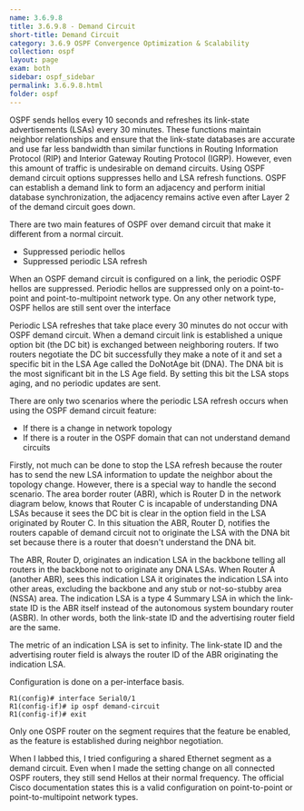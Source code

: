 ```yaml
---
name: 3.6.9.8
title: 3.6.9.8 - Demand Circuit
short-title: Demand Circuit
category: 3.6.9 OSPF Convergence Optimization & Scalability
collection: ospf
layout: page
exam: both
sidebar: ospf_sidebar
permalink: 3.6.9.8.html
folder: ospf
---
```

OSPF sends hellos every 10 seconds and refreshes its link-state advertisements (LSAs) every 30 minutes. These functions maintain neighbor relationships and ensure that the link-state databases are accurate and use far less bandwidth than similar functions in Routing Information Protocol (RIP) and Interior Gateway Routing Protocol (IGRP). However, even this amount of traffic is undesirable on demand circuits. Using OSPF demand circuit options suppresses hello and LSA refresh functions. OSPF can establish a demand link to form an adjacency and perform initial database synchronization, the adjacency remains active even after Layer 2 of the demand circuit goes down.

There are two main features of OSPF over demand circuit that make it different from a normal circuit.
- Suppressed periodic hellos
- Suppressed periodic LSA refresh

When an OSPF demand circuit is configured on a link, the periodic OSPF hellos are suppressed. Periodic hellos are suppressed only on a point-to-point and point-to-multipoint network type. On any other network type, OSPF hellos are still sent over the interface

Periodic LSA refreshes that take place every 30 minutes do not occur with OSPF demand circuit. When a demand circuit link is established a unique option bit (the DC bit) is exchanged between neighboring routers. If two routers negotiate the DC bit successfully they make a note of it and set a specific bit in the LSA Age called the DoNotAge bit (DNA). The DNA bit is the most significant bit in the LS Age field. By setting this bit the LSA stops aging, and no periodic updates are sent.

There are only two scenarios where the periodic LSA refresh occurs when using the OSPF demand circuit feature:
- If there is a change in network topology
- If there is a router in the OSPF domain that can not understand demand circuits

Firstly, not much can be done to stop the LSA refresh because the router has to send the new LSA information to update the neighbor about the topology change.
However, there is a special way to handle the second scenario. The area border router (ABR), which is Router D in the network diagram below, knows that Router C is incapable of understanding DNA LSAs because it sees the DC bit is clear in the option field in the LSA originated by Router C. In this situation the ABR, Router D, notifies the routers capable of demand circuit not to originate the LSA with the DNA bit set because there is a router that doesn't understand the DNA bit.

The ABR, Router D, originates an indication LSA in the backbone telling all routers in the backbone not to originate any DNA LSAs. When Router A (another ABR), sees this indication LSA it originates the indication LSA into other areas, excluding the backbone and any stub or not-so-stubby area (NSSA) area. The indication LSA is a type 4 Summary LSA in which the link-state ID is the ABR itself instead of the autonomous system boundary router (ASBR). In other words, both the link-state ID and the advertising router field are the same.

The metric of an indication LSA is set to infinity. The link-state ID and the advertising router field is always the router ID of the ABR originating the indication LSA.

Configuration is done on a per-interface basis.
```
R1(config)# interface Serial0/1
R1(config-if)# ip ospf demand-circuit
R1(config-if)# exit
```

Only one OSPF router on the segment requires that the feature be enabled, as the feature is established during neighbor negotiation.

When I labbed this, I tried configuring a shared Ethernet segment as a demand circuit. Even when I made the setting change on all connected OSPF routers, they still send Hellos at their normal frequency. The official Cisco documentation states this is a valid configuration on point-to-point or point-to-multipoint network types.

